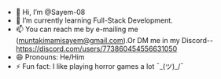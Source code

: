 - 👋 Hi, I’m @Sayem-08
- 🌱 I’m currently learning Full-Stack Development.
- 📫 You can reach me by e-mailing me (muntakimamisayem@gmail.com).Or DM me in my Discord--https://discord.com/users/773860454556631050
- 😄 Pronouns: He/Him
- ⚡ Fun fact: I like playing horror games a lot  ¯\_(ツ)_/¯

<!---
Sayem-08/Sayem-08 is a ✨ special ✨ repository because its `README.md` (this file) appears on your GitHub profile.
You can click the Preview link to take a look at your changes.
--->
